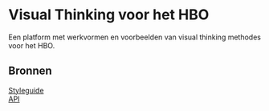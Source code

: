 # Visual Thinking voor het HBO

Een platform met werkvormen en voorbeelden van visual thinking methodes voor het HBO.

## Bronnen

[Styleguide]()  
[API]()
